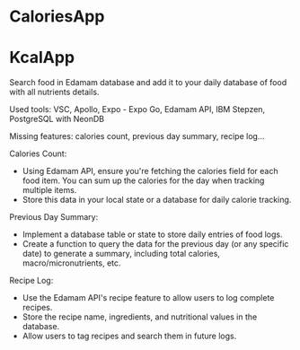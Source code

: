 ﻿# CaloriesApp
# KcalApp
Search food in Edamam database and add it to your daily database of food with all nutrients details.

Used tools: VSC, Apollo, Expo - Expo Go, Edamam API, IBM Stepzen, PostgreSQL with NeonDB

Missing features: calories count, previous day summary, recipe log...


Calories Count:

- Using Edamam API, ensure you're fetching the calories field for each food item. You can sum up the calories for the day when tracking multiple items.
- Store this data in your local state or a database for daily calorie tracking.

Previous Day Summary:

- Implement a database table or state to store daily entries of food logs.
- Create a function to query the data for the previous day (or any specific date) to generate a summary, including total calories, macro/micronutrients, etc.

Recipe Log:

- Use the Edamam API's recipe feature to allow users to log complete recipes.
- Store the recipe name, ingredients, and nutritional values in the database.
- Allow users to tag recipes and search them in future logs.

